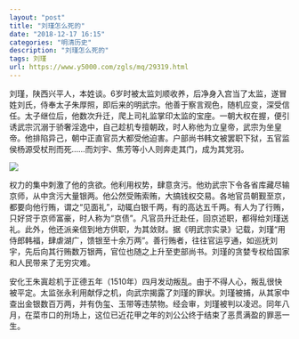 ```yaml
---
layout: "post"
title: "刘瑾怎么死的"
date: "2018-12-17 16:15"
categories: "明清历史"
description: "刘瑾怎么死的"
tags: 刘瑾
url: https://www.y5000.com/zgls/mq/29319.html
---
```






刘瑾，陕西兴平人，本姓谈。6岁时被太监刘顺收养，后净身入宫当了太监，遂冒姓刘氏，侍奉太子朱厚照，即后来的明武宗。他善于察言观色，随机应变，深受信任。太子继位后，他数次升迁，爬上司礼监掌印太监的宝座。一朝大权在握，便引诱武宗沉溺于骄奢淫逸中，自己趁机专擅朝政，时人称他为立皇帝，武宗为坐皇帝。他排陷异己，朝中正直官员大都受他迫害。户部尚书韩文被罢职下狱，五官监侯杨源受杖刑而死……而刘宇、焦芳等小人则奔走其门，成为其党羽。

![](https://img.y5000.com/uploads/allimg/180319/8-1P31916115G91.jpg)

权力的集中刺激了他的贪欲。他利用权势，肆意贪污。他劝武宗下令各省库藏尽输京师，从中贪污大量银两。他公然受贿索贿，大搞钱权交易。各地官员朝觐至京，都要向他行贿，谓之“见面礼”，动辄白银千两，有的高达五千两。有人为了行贿，只好贷于京师富豪，时人称为“京债”。凡官员升迁赴任，回京述职，都得给刘瑾送礼。此外，他还派亲信到地方供职，为其敛财。据《明武宗实录》记载，刘瑾“用侍郎韩福，肆虐湖广，馈银至十余万两”。善行贿者，往往官运亨通，如巡抚刘宇，先后向其行贿数万银两，官位也随之上升至吏部尚书。刘瑾的贪婪专权给国家和人民带来了无穷灾难。

安化王朱寘趁机于正德五年（1510年）四月发动叛乱。由于不得人心，叛乱很快被平定。太监张永利用献俘之机，向武宗揭露了刘瑾的罪状。刘瑾被捕，从其家中查出金银数百万两，并有伪玺、玉带等违禁物。经会审，刘瑾被判以凌迟。同年八月，在菜市口的刑场上，这位已近花甲之年的刘公公终于结束了恶贯满盈的罪恶一生。
